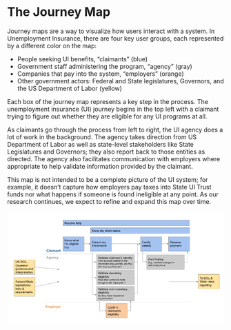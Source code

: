 # The Journey Map

Journey maps are a way to visualize how users interact with a system. In Unemployment Insurance, there are four key user groups, each represented by a different color on the map:

* People seeking UI benefits, “claimants” \(blue\)
* Government staff administering the program, “agency” \(gray\)
* Companies that pay into the system, “employers” \(orange\)
* Other government actors: Federal and State legislatures, Governors, and the US Department of Labor \(yellow\)

Each box of the journey map represents a key step in the process. The unemployment insurance \(UI\) journey begins in the top left with a claimant trying to figure out whether they are eligible for any UI programs at all. 

As claimants go through the process from left to right, the UI agency does a lot of work in the background. The agency takes direction from US Department of Labor as well as state-level stakeholders like State Legislatures and Governors; they also report back to those entities as directed. The agency also facilitates communication with employers where appropriate to help validate information provided by the claimant.

This map is not intended to be a complete picture of the UI system; for example, it doesn’t capture how employers pay taxes into State UI Trust funds nor what happens if someone is found ineligible at any point. As our research continues, we expect to refine and expand this map over time.

![](../../../.gitbook/assets/screen-shot-2021-02-28-at-1.52.12-pm.png)

  



